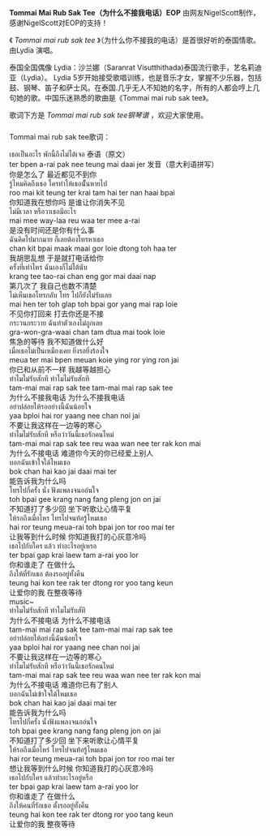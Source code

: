 

**Tommai Mai Rub Sak Tee（为什么不接我电话）EOP** 由网友NigelScott制作，感谢NigelScott对EOP的支持！

  

《 _Tommai mai rub sak tee_ 》（为什么你不接我的电话）是首很好听的泰国情歌。由Lydia 演唱。

  

泰国全国偶像 Lydia：沙兰娜（Saranrat Visutthithada)泰国流行歌手，艺名莉迪亚（Lydia）。 Lydia
5岁开始接受歌唱训练，也是音乐才女，掌握不少乐器，包括鼓、钢琴、笛子和萨士风。在泰国.几乎无人不知她的名字，所有的人都会哼上几句她的歌。中国乐迷熟悉的歌曲是《Tommai
mai rub sak tee》。

  

歌词下方是 _Tommai mai rub sak tee钢琴谱_ ，欢迎大家使用。

###  
Tommai mai rub sak tee歌词：

  
เธอเป็นอะไร พักนี้ถึงไม่ไต้เจอ 泰语（原文）  
ter bpen a-rai pak nee teung mai daai jer 发音（意大利语拼写）  
你是怎么了 最近都见不到你  
รู้ไหมคิดถึงเธอ ใครทำให้เธอนัั้นหายไป  
roo mai kit teung ter krai tam hai ter nan haai bpai  
你知道我在想你吗 是谁让你消失不见  
ไม่มีเวลา หรือวาเธอมีอะไร  
mai mee way-laa reu waa ter mee a-rai  
是没有时间还是你有什么事  
ฉันคิดไปมากมาย ก็เลยต้องโทรหาเธอ  
chan kit bpai maak maai gor loie dtong toh haa ter  
我胡思乱想 于是就打电话给你  
ครั้งที่เท่าไหร ฉันเองก็ไม่ไต้นับ  
krang tee tao-rai chan eng gor mai daai nap  
第几次了 我自己也数不清楚  
ไม่เห็นเธอโทรกลับ โทร ไปก็ยังไม่รับเลย  
mai hen ter toh glap toh bpai gor yang mai rap loie  
不见你打回来 打去你还是不接  
กระวนกระวาย ฉันทำตัวเองไม่ถูกเลย  
gra-won-gra-waai chan tam dtua mai took loie  
焦急的等待 我不知道做什么好  
เมื่อเธอไม่เป็นเหมืองเคย ยิ่งรอยิ่งร้องใจ  
meua ter mai bpen meuan koie ying ror ying ron jai  
你已和从前不一样 我越等越担心  
ทำไมไม่รับสักที ทำไมไม่รับสักที  
tam-mai mai rap sak tee tam-mai mai rap sak tee  
为什么不接我电话 为什么不接我电话  
อย่าปล่อยให้รออย่างนี้ฉันน้อยใจ  
yaa bploi hai ror yaang nee chan noi jai  
不要让我这样在一边等的寒心  
ทำไมไม่รับสักที หรือว่าวันนี้เธอรักคนไหม่  
tam-mai mai rap sak tee reu waa wan nee ter rak kon mai  
为什么不接电话 难道你今天的你已经爱上别人  
บอกฉันเข้าใจใด้ไหมเธอ  
bok chan hai kao jai daai mai ter  
能告诉我为什么吗  
โทรไปกี่ครั้ง นั่ง ฟังแพลงจนออ่นใจ  
toh bpai gee krang nang fang pleng jon on jai  
不知道打了多少回 坐下听歌让心情平复  
ให้รอถึงเมื่อไหร ไทรไปจนท้อรู้ไหมเธอ  
hai ror teung meua-rai toh bpai jon tor roo mai ter  
让我等到什么时候 你知道我打的心灰意冷吗  
เธอไปกับใคร แล้ว ทำอะไรอยู่เหรอ  
ter bpai gap krai laew tam a-rai yoo lor  
你和谁走了 在做什么  
ถีงให้ที่รักเธอ ต้องรออยู่ทั้งคืน  
teung hai kon tee rak ter dtong ror yoo tang keun  
让爱你的我 在整夜等待  
music~  
ทำไมไม่รับสักที ทำไมไม่รับสัที  
为什么不接电话 为什么不接电话  
tam-mai mai rap sak tee tam-mai mai rap sak tee  
อย่าปล่อยให้อย่งนี้ฉันน้อยใจ  
yaa bploi hai ror yaang nee chan noi jai  
不要让我这样在一边等的寒心  
ทำไมไม่รับสักที หรือว่าวันนี้เธอรักคนไหม่  
tam-mai mai rap sak tee reu waa wan nee ter rak kon mai  
为什么不接电话 难道你已有了别人  
บอกฉันไม่เข้าใจใด้ไหมเธอ  
bok chan hai kao jai daai mai ter  
能告诉我为什么吗  
โทรไปกี่ครั้ง นั้งฟังแพลงจนออ่นใจ  
toh bpai gee krang nang fang pleng jon on jai  
不知道打了多少回 坐下来听歌让心情平复  
ให้รอถีงเมื่อไหร่ โทรไปจนท้อรู้ไหมเธอ  
hai ror teung meua-rai toh bpai jon tor roo mai ter  
想让我等到什么时候 你知道我打的心灰意冷吗  
เธอไปกับใคร แล้วทำอะไรอยู่หรือ  
ter bpai gap krai laew tam a-rai yoo lor  
你和谁走了 在做什么  
ถีงให้คนที่รักเธอ ตั้งรออยู่ทั้งคืน  
teung hai kon tee rak ter dtong ror yoo tang keun  
让爱你的我 整夜等待  
  

